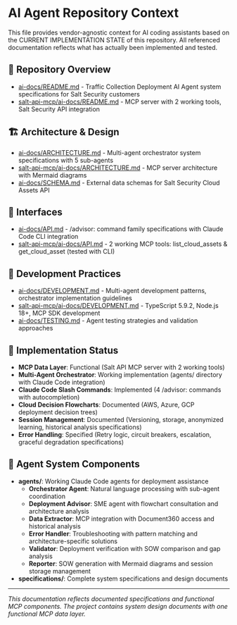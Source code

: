 # AI Agent Repository Context

This file provides vendor-agnostic context for AI coding assistants based on the CURRENT IMPLEMENTATION STATE of this repository. All referenced documentation reflects what has actually been implemented and tested.

## 🔧 Repository Overview
- [ai-docs/README.md](ai-docs/README.md) - Traffic Collection Deployment AI Agent system specifications for Salt Security customers
- [salt-api-mcp/ai-docs/README.md](salt-api-mcp/ai-docs/README.md) - MCP server with 2 working tools, Salt Security API integration

## 🏗️ Architecture & Design
- [ai-docs/ARCHITECTURE.md](ai-docs/ARCHITECTURE.md) - Multi-agent orchestrator system specifications with 5 sub-agents
- [salt-api-mcp/ai-docs/ARCHITECTURE.md](salt-api-mcp/ai-docs/ARCHITECTURE.md) - MCP server architecture with Mermaid diagrams
- [ai-docs/SCHEMA.md](ai-docs/SCHEMA.md) - External data schemas for Salt Security Cloud Assets API

## 🔌 Interfaces
- [ai-docs/API.md](ai-docs/API.md) - /advisor: command family specifications with Claude Code CLI integration
- [salt-api-mcp/ai-docs/API.md](salt-api-mcp/ai-docs/API.md) - 2 working MCP tools: list_cloud_assets & get_cloud_asset (tested with CLI)

## 🧪 Development Practices
- [ai-docs/DEVELOPMENT.md](ai-docs/DEVELOPMENT.md) - Multi-agent development patterns, orchestrator implementation guidelines
- [salt-api-mcp/ai-docs/DEVELOPMENT.md](salt-api-mcp/ai-docs/DEVELOPMENT.md) - TypeScript 5.9.2, Node.js 18+, MCP SDK development
- [ai-docs/TESTING.md](ai-docs/TESTING.md) - Agent testing strategies and validation approaches

## 🚀 Implementation Status
- **MCP Data Layer**: Functional (Salt API MCP server with 2 working tools)
- **Multi-Agent Orchestrator**: Working implementation (agents/ directory with Claude Code integration)
- **Claude Code Slash Commands**: Implemented (4 /advisor: commands with autocompletion)
- **Cloud Decision Flowcharts**: Documented (AWS, Azure, GCP deployment decision trees)
- **Session Management**: Documented (Versioning, storage, anonymized learning, historical analysis specifications)
- **Error Handling**: Specified (Retry logic, circuit breakers, escalation, graceful degradation specifications)

## 🎯 Agent System Components
- **agents/**: Working Claude Code agents for deployment assistance
  - **Orchestrator Agent**: Natural language processing with sub-agent coordination
  - **Deployment Advisor**: SME agent with flowchart consultation and architecture analysis
  - **Data Extractor**: MCP integration with Document360 access and historical analysis
  - **Error Handler**: Troubleshooting with pattern matching and architecture-specific solutions
  - **Validator**: Deployment verification with SOW comparison and gap analysis
  - **Reporter**: SOW generation with Mermaid diagrams and session storage management
- **specifications/**: Complete system specifications and design documents

---

*This documentation reflects documented specifications and functional MCP components. The project contains system design documents with one functional MCP data layer.*